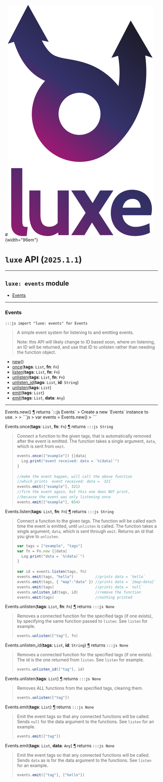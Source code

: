 #![](../../../images/luxe-dark.svg){width="96em"}

# `luxe` API (`2025.1.1`)  


---

## `luxe: events` module

- [Events](#events)   

---

### Events
`:::js import "luxe: events" for Events`
> A simple event system for listening to and emitting events.
> 
> Note: this API will likely change to ID based soon, where 
> on listening, an ID will be returned, and use that ID to unlisten 
> rather than needing the function object.

- [new](#Events.new)()
- [once](#Events.once+2)(**tags**: `List`, **fn**: `Fn`)
- [listen](#Events.listen+2)(**tags**: `List`, **fn**: `Fn`)
- [unlisten](#Events.unlisten+2)(**tags**: `List`, **fn**: `Fn`)
- [unlisten_id](#Events.unlisten_id+2)(**tags**: `List`, **id**: `String`)
- [unlisten](#Events.unlisten)(**tags**: `List`)
- [emit](#Events.emit)(**tags**: `List`)
- [emit](#Events.emit+2)(**tags**: `List`, **data**: `Any`)

<hr/>
<endpoint module="luxe: events" class="Events" signature="new()"></endpoint>
<signature id="Events.new">Events.new()
<a class="headerlink" href="#Events.new" title="Permanent link">¶</a></signature>
<span class='api_ret'>returns</span> `:::js Events`
> Create a new `Events` instance to use.
> 
>   ```js
>   var events = Events.new()
>   ```   

<endpoint module="luxe: events" class="Events" signature="once(tags : List, fn : Fn)"></endpoint>
<signature id="Events.once+2">Events.once(**tags**: `List`, **fn**: `Fn`)
<a class="headerlink" href="#Events.once+2" title="Permanent link">¶</a></signature>
<span class='api_ret'>returns</span> `:::js String`
> Connect a function to the given tags, that is automatically removed after the event is emitted.
> The function takes a single argument, `data`, which is sent from `emit`.
> 
>   ```js
>   events.once(["example"]) {|data|
>     Log.print("event received: data = `%(data)`")
>   }
> 
>   //make the event happen, will call the above function
>   //which prints  event received: data = `321`
>   events.emit(["example"], 321)
>   //fire the event again, but this one does NOT print,
>   //because the event was only listening once
>   events.emit(["example"], 654)
>   ```   

<endpoint module="luxe: events" class="Events" signature="listen(tags : List, fn : Fn)"></endpoint>
<signature id="Events.listen+2">Events.listen(**tags**: `List`, **fn**: `Fn`)
<a class="headerlink" href="#Events.listen+2" title="Permanent link">¶</a></signature>
<span class='api_ret'>returns</span> `:::js String`
> Connect a function to the given tags. The function will be called each time the event is
> emitted, until `unlisten` is called. The function takes a single argument, `data`, which is sent through `emit`.
> Returns an id that you give to `unlisten`.
> 
>   ```js
>   var tags = ["example", "tags"]
>   var fn = Fn.new {|data|
>     Log.print("data = `%(data)`")
>   }
> 
>   var id = events.listen(tags, fn)
>   events.emit(tags, "hello")          //prints data = `hello`
>   events.emit(tags, { "map":"data" }) //prints data = `{map:data}`
>   events.emit(tags)                   //prints data = `null`
>   events.unlisten_id(tags, id)        //remove the function
>   events.emit(tags)                   //nothing printed
>   ```   

<endpoint module="luxe: events" class="Events" signature="unlisten(tags : List, fn : Fn)"></endpoint>
<signature id="Events.unlisten+2">Events.unlisten(**tags**: `List`, **fn**: `Fn`)
<a class="headerlink" href="#Events.unlisten+2" title="Permanent link">¶</a></signature>
<span class='api_ret'>returns</span> `:::js None`
> Removes a connected function for the specified tags (if one exists), 
> by specifying the same function passed to `listen`. See `listen` for example.
> 
>   ```js
>   events.unlisten(["tag"], fn)
>   ```   

<endpoint module="luxe: events" class="Events" signature="unlisten_id(tags : List, id : String)"></endpoint>
<signature id="Events.unlisten_id+2">Events.unlisten_id(**tags**: `List`, **id**: `String`)
<a class="headerlink" href="#Events.unlisten_id+2" title="Permanent link">¶</a></signature>
<span class='api_ret'>returns</span> `:::js None`
> Removes a connected function for the specified tags (if one exists).
> The id is the one returned from `listen`. See `listen` for example.
> 
>   ```js
>   events.unlisten_id(["tag"], id)
>   ```   

<endpoint module="luxe: events" class="Events" signature="unlisten(tags : List)"></endpoint>
<signature id="Events.unlisten">Events.unlisten(**tags**: `List`)
<a class="headerlink" href="#Events.unlisten" title="Permanent link">¶</a></signature>
<span class='api_ret'>returns</span> `:::js None`
> Removes ALL functions from the specified tags, clearing them.
> 
>   ```js
>   events.unlisten(["tag"])
>   ```   

<endpoint module="luxe: events" class="Events" signature="emit(tags : List)"></endpoint>
<signature id="Events.emit">Events.emit(**tags**: `List`)
<a class="headerlink" href="#Events.emit" title="Permanent link">¶</a></signature>
<span class='api_ret'>returns</span> `:::js None`
> Emit the event tags so that any connected functions will be called.
> Sends `null` for the data argument to the functions. See `listen` for an example.
> 
>   ```js
>   events.emit(["tag"])
>   ```   

<endpoint module="luxe: events" class="Events" signature="emit(tags : List, data : Any)"></endpoint>
<signature id="Events.emit+2">Events.emit(**tags**: `List`, **data**: `Any`)
<a class="headerlink" href="#Events.emit+2" title="Permanent link">¶</a></signature>
<span class='api_ret'>returns</span> `:::js None`
> Emit the event tags so that any connected functions will be called.
> Sends `data` as is for the data argument to the functions. See `listen` for an example.
> 
>   ```js
>   events.emit(["tag"], ["hello"])
>   ```   

